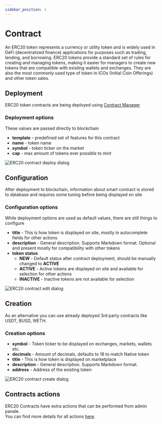 ```yaml
---
sidebar_position: 1
---
```


# Contract

<!-- ERC20 token represents currency and is used for De-Fi(decentralized-finance) -->
An ERC20 token represents a currency or utility token and is widely used in DeFi (decentralized finance) applications for purposes such as trading, lending, and borrowing. ERC20 tokens provide a standard set of rules for creating and managing tokens, making it easier for managers to create new tokens that are compatible with existing wallets and exchanges. They are also the most commonly used type of token in ICOs (Initial Coin Offerings) and other token sales.

## Deployment

ERC20 token contracts are being deployed using [Contract Manager](/admin/miscellaneous/contract-manager/)


### Deployment options

These values are passed directly to blockchain

- **template** - predefined set of features for this contract
- **name** - token name
- **symbol** - token ticker on the market
- **cap** - max amount of tokens ever possible to mint

![ERC20 contract deploy dialog](/img/hierarchy/erc20/erc20_contract_deploy_dialog.png)

## Configuration

After deployment to blockchain, information about smart contract is stored to database and requires some tuning before
being displayed on site

### Configuration options

While deployment options are used as default values, there are still things to configure

- **title** - This is how token is displayed on site, mostly in autocomplete fields for other actions
- **description** - General description. Supports Markdown format. Optional and present mostly for compatibility with other tokens
- **token status**
    - **NEW** - Default status after contract deployment, should be manually changed to **ACTIVE**
    - **ACTIVE** - Active tokens are displayed on site and available for selection for other actions
    - **INACTIVE** - Inactive tokens are not available for selection

![ERC20 contract edit dialog](/img/hierarchy/erc20/erc20_contract_edit_dialog.png)

## Creation

As an alternative you can use already deployed 3rd party contracts like USDT, BUSD, WETH. 

### Creation options

- **symbol** - Token ticker to be displayed on exchanges, markets, wallets etc.
- **decimals** - Amount of decimals, defaults to 18 to match Native token
- **title** - This is how token is displayed on marketplace
- **description** - General description. Supports Markdown format.
- **address** - Address of the existing token

![ERC20 contract create dialog](/img/hierarchy/erc20/erc20_contract_create_dialog.png)

## Contracts actions

ERC20 Contracts have extra actions that can be performed from admin panale. <br/>You can find more details for all actions [here](/admin/hierarchy/contract-actions).
